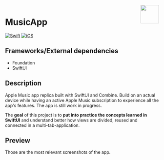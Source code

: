 <!-- HEADER -->
<img src="./Assets/AppIcon.png" width="60" align="right"/>
<h1> MusicApp </h1>

[![Swift](https://img.shields.io/badge/Swift-5.0-orange.svg?longCache=true&style=flat&logo=swift)][Swift]
[![iOS](https://img.shields.io/badge/iOS-16.0+-lightgrey.svg?longCache=true&?style=flat&logo=apple)][iOS]





<!-- BODY -->

## Frameworks/External dependencies
- Foundation
- SwiftUI


## Description
Apple Music app replica built with SwiftUI and Combine. 
Build on an actual device while having an active Apple Music subscription to experience all the app's features.
The app is still work in progress.

The **goal** of this project is to **put into practice the concepts learned in SwiftUI** and understand better how views are divided, reused and connected in a multi-tab-application.


## Preview
Those are the most relevant screenshots of the app.



<!-- FOOTER -->
<!-- Permanent links -->
[Swift]: https://www.swift.org
[iOS]: https://developer.apple.com/ios/




